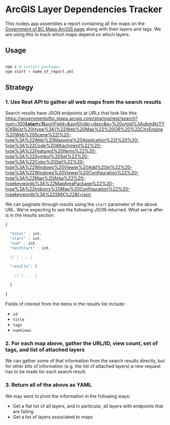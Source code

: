 # ArcGIS Layer Dependencies Tracker

This nodejs app assembles a report containing all the maps on the [Government of BC Maps ArcGIS page](https://governmentofbc.maps.arcgis.com/home/search.html?t=content&q=&focus=maps-webmaps) along with their layers and tags. We are using this to track which maps depend on which layers.

## Usage

```bash

npm i # install packages
npm start > name_of_report.yml

```

## Strategy

### 1. Use Rest API to gather all web maps from the search results

Search results have JSON endpoints at URLs that look like this: [https://governmentofbc.maps.arcgis.com/sharing/rest/search?num=100&<strong>start=1</strong>&sortField=&sortOrder=desc&q=%20orgid%3Aubm4tcTYICKBpist%20(type%3A(%22Web%20Map%22%20OR%20%22CityEngine%20Web%20Scene%22)%20-type%3A%22Web%20Mapping%20Application%22)%20%20-type%3A%22Code%20Attachment%22%20-type%3A%22Featured%20Items%22%20-type%3A%22Symbol%20Set%22%20-type%3A%22Color%20Set%22%20-type%3A%22Windows%20Viewer%20Add%20In%22%20-type%3A%22Windows%20Viewer%20Configuration%22%20-type%3A%22Map%20Area%22%20-typekeywords%3A%22MapAreaPackage%22%20-type%3A%22Indoors%20Map%20Configuration%22%20-typekeywords%3A%22SMX%22&f=json](https://governmentofbc.maps.arcgis.com/sharing/rest/search?num=100&start=1&sortField=&sortOrder=desc&q=%20orgid%3Aubm4tcTYICKBpist%20(type%3A(%22Web%20Map%22%20OR%20%22CityEngine%20Web%20Scene%22)%20-type%3A%22Web%20Mapping%20Application%22)%20%20-type%3A%22Code%20Attachment%22%20-type%3A%22Featured%20Items%22%20-type%3A%22Symbol%20Set%22%20-type%3A%22Color%20Set%22%20-type%3A%22Windows%20Viewer%20Add%20In%22%20-type%3A%22Windows%20Viewer%20Configuration%22%20-type%3A%22Map%20Area%22%20-typekeywords%3A%22MapAreaPackage%22%20-type%3A%22Indoors%20Map%20Configuration%22%20-typekeywords%3A%22SMX%22&f=json)

We can paginate through results using the `start` parameter of the above URL. We're expecting to see the following JSON returned. What we're after is in the results section.

```javascript
{

  "total" : int,
  "start" : int,
  "num" : int,
  "nextStart" : int,

  // [ ... ]

  "results": [

    // [ ... ] 

  ]

}

```

Fields of interest from the items in the results list include:

  - `id`
  - `title`
  - `tags`
  - `numViews`

### 2. For each map above, gather the URL/ID, view count, set of tags, and list of attached layers

We can gather some of that information from the search results directly, but for other bits of information (e.g. the list of attached layers) a new request has to be made for each search result. 

### 3. Return all of the above as YAML

We may want to pivot the information in the following ways:

 - Get a flat list of all layers, and in particular, all layers with endpoints that are failing
 - Get a list of layers associated to maps
